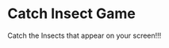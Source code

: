 # Catch Insect Game

Catch the Insects that appear on your screen!!!

<a href="https://rishi1011.github.io/catch-insect-game/"></a>


